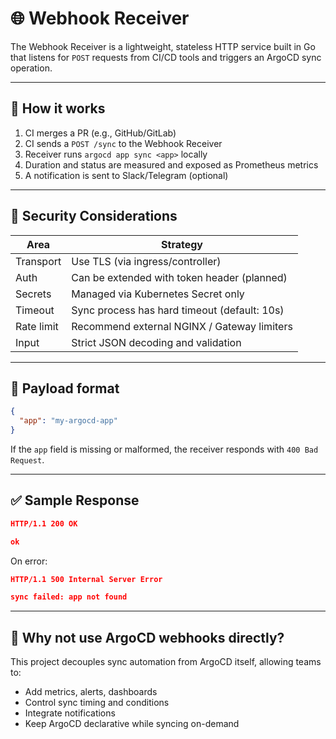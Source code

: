 # 🌐 Webhook Receiver

The Webhook Receiver is a lightweight, stateless HTTP service built in Go that listens for `POST` requests from CI/CD tools and triggers an ArgoCD sync operation.

---

## 🔧 How it works

1. CI merges a PR (e.g., GitHub/GitLab)
2. CI sends a `POST /sync` to the Webhook Receiver
3. Receiver runs `argocd app sync <app>` locally
4. Duration and status are measured and exposed as Prometheus metrics
5. A notification is sent to Slack/Telegram (optional)

---

## 🔐 Security Considerations

| Area         | Strategy |
|--------------|----------|
| Transport    | Use TLS (via ingress/controller) |
| Auth         | Can be extended with token header (planned) |
| Secrets      | Managed via Kubernetes Secret only |
| Timeout      | Sync process has hard timeout (default: 10s) |
| Rate limit   | Recommend external NGINX / Gateway limiters |
| Input        | Strict JSON decoding and validation |

---

## 📨 Payload format

```json
{
  "app": "my-argocd-app"
}
```

If the `app` field is missing or malformed, the receiver responds with `400 Bad Request`.

---

## ✅ Sample Response

```json
HTTP/1.1 200 OK

ok
```

On error:
```json
HTTP/1.1 500 Internal Server Error

sync failed: app not found
```

---

## 🔁 Why not use ArgoCD webhooks directly?

This project decouples sync automation from ArgoCD itself, allowing teams to:
- Add metrics, alerts, dashboards
- Control sync timing and conditions
- Integrate notifications
- Keep ArgoCD declarative while syncing on-demand

